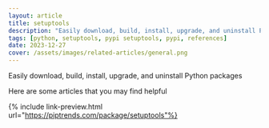 ```yaml
---
layout: article
title: setuptools
description: "Easily download, build, install, upgrade, and uninstall Python packages"
tags: [python, setuptools, pypi setuptools, pypi, references]
date: 2023-12-27
cover: /assets/images/related-articles/general.png
---
```


Easily download, build, install, upgrade, and uninstall Python packages

Here are some articles that you may find helpful

{% include link-preview.html url="https://piptrends.com/package/setuptools"%}